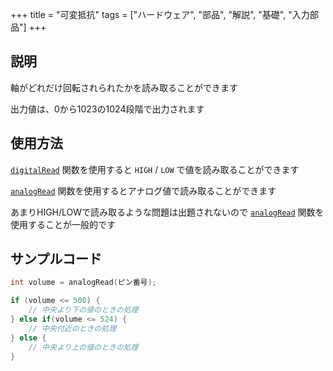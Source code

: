 +++
title = "可変抵抗"
tags = ["ハードウェア", "部品", "解説", "基礎", "入力部品"]
+++

## 説明

軸がどれだけ回転されられたかを読み取ることができます

出力値は、0から1023の1024段階で出力されます

## 使用方法

[`digitalRead`](/software/embedded-functions/digitalread) 関数を使用すると `HIGH` / `LOW` で値を読み取ることができます

[`analogRead`](/software/embedded-functions/analogread) 関数を使用するとアナログ値で読み取ることができます

あまりHIGH/LOWで読み取るような問題は出題されないので [`analogRead`](/software/embedded-functions/analogread) 関数を使用することが一般的です

## サンプルコード

```c++
int volume = analogRead(ピン番号);

if (volume <= 500) {
    // 中央より下の値のときの処理
} else if(volume <= 524) {
    // 中央付近のときの処理
} else {
    // 中央より上の値のときの処理
}
```
